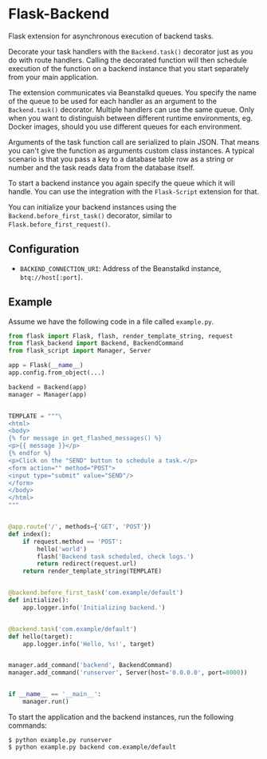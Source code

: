 # Flask-Backend

Flask extension for asynchronous execution of backend tasks.

Decorate your task handlers with the `Backend.task()` decorator
just as you do with route handlers. Calling the decorated function
will then schedule execution of the function on a backend instance
that you start separately from your main application.

The extension communicates via Beanstalkd queues. You specify
the name of the queue to be used for each handler as an argument
to the `Backend.task()` decorator. Multiple handlers can use the
same queue. Only when you want to distinguish between different
runtime environments, eg. Docker images, should you use different
queues for each environment.

Arguments of the task function call are serialized to plain JSON.
That means you can't give the function as arguments custom class
instances. A typical scenario is that you pass a key to a database
table row as a string or number and the task reads data from the
database itself.

To start a backend instance you again specify the queue which it
will handle. You can use the integration with the `Flask-Script`
extension for that.

You can initialize your backend instances using the
`Backend.before_first_task()` decorator, similar to
`Flask.before_first_request()`.

## Configuration

- `BACKEND_CONNECTION_URI`: Address of the Beanstalkd instance, `btq://host[:port]`.

## Example

Assume we have the following code in a file called `example.py`.

```python
from flask import Flask, flash, render_template_string, request
from flask_backend import Backend, BackendCommand
from flask_script import Manager, Server

app = Flask(__name__)
app.config.from_object(...)

backend = Backend(app)
manager = Manager(app)


TEMPLATE = """\
<html>
<body>
{% for message in get_flashed_messages() %}
<p>{{ message }}</p>
{% endfor %}
<p>Click on the "SEND" button to schedule a task.</p>
<form action="" method="POST">
<input type="submit" value="SEND"/>
</form>
</body>
</html>
"""


@app.route('/', methods={'GET', 'POST'})
def index():
    if request.method == 'POST':
        hello('world')
        flash('Backend task scheduled, check logs.')
        return redirect(request.url)
    return render_template_string(TEMPLATE)


@backend.before_first_task('com.example/default')
def initialize():
    app.logger.info('Initializing backend.')


@backend.task('com.example/default')
def hello(target):
    app.logger.info('Hello, %s!', target)


manager.add_command('backend', BackendCommand)
manager.add_command('runserver', Server(host='0.0.0.0', port=8000))


if __name__ == '__main__':
    manager.run()
```

To start the application and the backend instances, run the following commands:

```shell
$ python example.py runserver
$ python example.py backend com.example/default
```
